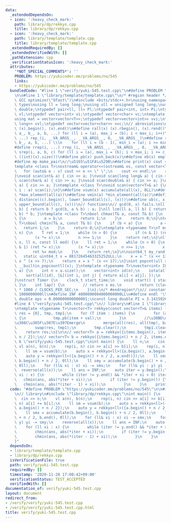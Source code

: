 ```yaml
---
data:
  _extendedDependsOn:
  - icon: ':heavy_check_mark:'
    path: library/dp/rekkyo.cpp
    title: library/dp/rekkyo.cpp
  - icon: ':heavy_check_mark:'
    path: library/template/template.cpp
    title: library/template/template.cpp
  _extendedRequiredBy: []
  _extendedVerifiedWith: []
  _pathExtension: cpp
  _verificationStatusIcon: ':heavy_check_mark:'
  attributes:
    '*NOT_SPECIAL_COMMENTS*': ''
    PROBLEM: https://yukicoder.me/problems/no/545
    links:
    - https://yukicoder.me/problems/no/545
  bundledCode: "#line 1 \"verify/yuki-545.test.cpp\"\n#define PROBLEM \"https://yukicoder.me/problems/no/545\"\
    \n\n#line 1 \"library/template/template.cpp\"\n/* #region header */\n\n#pragma\
    \ GCC optimize(\"Ofast\")\n#include <bits/stdc++.h>\nusing namespace std;\n//\
    \ types\nusing ll = long long;\nusing ull = unsigned long long;\nusing ld = long\
    \ double;\ntypedef pair<ll, ll> Pl;\ntypedef pair<int, int> Pi;\ntypedef vector<ll>\
    \ vl;\ntypedef vector<int> vi;\ntypedef vector<char> vc;\ntemplate <typename T>\n\
    using mat = vector<vector<T>>;\ntypedef vector<vector<int>> vvi;\ntypedef vector<vector<long\
    \ long>> vvl;\ntypedef vector<vector<char>> vvc;\n// abreviations\n#define all(x)\
    \ (x).begin(), (x).end()\n#define rall(x) (x).rbegin(), (x).rend()\n#define rep_(i,\
    \ a_, b_, a, b, ...) for (ll i = (a), max_i = (b); i < max_i; i++)\n#define rep(i,\
    \ ...) rep_(i, __VA_ARGS__, __VA_ARGS__, 0, __VA_ARGS__)\n#define rrep_(i, a_,\
    \ b_, a, b, ...) \\\n    for (ll i = (b - 1), min_i = (a); i >= min_i; i--)\n\
    #define rrep(i, ...) rrep_(i, __VA_ARGS__, __VA_ARGS__, 0, __VA_ARGS__)\n#define\
    \ srep(i, a, b, c) for (ll i = (a), max_i = (b); i < max_i; i += c)\n#define SZ(x)\
    \ ((int)(x).size())\n#define pb(x) push_back(x)\n#define eb(x) emplace_back(x)\n\
    #define mp make_pair\n//\u5165\u51FA\u529B\n#define print(x) cout << x << endl\n\
    template <class T>\nostream& operator<<(ostream& os, const vector<T>& v) {\n \
    \   for (auto& e : v) cout << e << \" \";\n    cout << endl;\n    return os;\n\
    }\nvoid scan(int& a) { cin >> a; }\nvoid scan(long long& a) { cin >> a; }\nvoid\
    \ scan(char& a) { cin >> a; }\nvoid scan(double& a) { cin >> a; }\nvoid scan(string&\
    \ a) { cin >> a; }\ntemplate <class T>\nvoid scan(vector<T>& a) {\n    for (auto&\
    \ i : a) scan(i);\n}\n#define vsum(x) accumulate(all(x), 0LL)\n#define vmax(a)\
    \ *max_element(all(a))\n#define vmin(a) *min_element(all(a))\n#define lb(c, x)\
    \ distance((c).begin(), lower_bound(all(c), (x)))\n#define ub(c, x) distance((c).begin(),\
    \ upper_bound(all(c), (x)))\n// functions\n// gcd(0, x) fails.\nll gcd(ll a, ll\
    \ b) { return b ? gcd(b, a % b) : a; }\nll lcm(ll a, ll b) { return a / gcd(a,\
    \ b) * b; }\ntemplate <class T>\nbool chmax(T& a, const T& b) {\n    if (a < b)\
    \ {\n        a = b;\n        return 1;\n    }\n    return 0;\n}\ntemplate <class\
    \ T>\nbool chmin(T& a, const T& b) {\n    if (b < a) {\n        a = b;\n     \
    \   return 1;\n    }\n    return 0;\n}\ntemplate <typename T>\nT mypow(T x, ll\
    \ n) {\n    T ret = 1;\n    while (n > 0) {\n        if (n & 1) (ret *= x);\n\
    \        (x *= x);\n        n >>= 1;\n    }\n    return ret;\n}\nll modpow(ll\
    \ x, ll n, const ll mod) {\n    ll ret = 1;\n    while (n > 0) {\n        if (n\
    \ & 1) (ret *= x);\n        (x *= x);\n        n >>= 1;\n        x %= mod;\n \
    \       ret %= mod;\n    }\n    return ret;\n}\n\nuint64_t my_rand(void) {\n \
    \   static uint64_t x = 88172645463325252ULL;\n    x = x ^ (x << 13);\n    x =\
    \ x ^ (x >> 7);\n    return x = x ^ (x << 17);\n}\nint popcnt(ull x) { return\
    \ __builtin_popcountll(x); }\ntemplate <typename T>\nvector<int> IOTA(vector<T>\
    \ a) {\n    int n = a.size();\n    vector<int> id(n);\n    iota(all(id), 0);\n\
    \    sort(all(id), [&](int i, int j) { return a[i] < a[j]; });\n    return id;\n\
    }\nstruct Timer {\n    clock_t start_time;\n    void start() { start_time = clock();\
    \ }\n    int lap() {\n        // return x ms.\n        return (clock() - start_time)\
    \ * 1000 / CLOCKS_PER_SEC;\n    }\n};\n/* #endregion*/\n// constant\n#define inf\
    \ 1000000000ll\n#define INF 4000000004000000000LL\n#define endl '\\n'\nconst long\
    \ double eps = 0.000000000000001;\nconst long double PI = 3.141592653589793;\n\
    #line 4 \"verify/yuki-545.test.cpp\"\n// library\n#line 1 \"library/dp/rekkyo.cpp\"\
    \ntemplate <typename T>\nvector<T> rekkyo(const vector<T>& items) {\n    vector<T>\
    \ res = {0}, tmp, tmp1;\n    for (T item : items) {\n        for (auto val : res)\
    \ {\n            tmp.pb(item + val);\n        }\n        //\u30BD\u30FC\u30C8\u3055\
    \u308C\u305F\u307E\u307Emerge\n        merge(all(res), all(tmp), back_inserter(tmp1));\n\
    \        swap(res, tmp1);\n        tmp.clear();\n        tmp1.clear();\n    }\n\
    \    return res;\n}\n\n// vector<T> a = rekkyo({items.begin(), items.begin() +\
    \ n / 2});\n// vector<T> b = rekkyo({items.begin() + n / 2, items.end()});\n#line\
    \ 6 \"verify/yuki-545.test.cpp\"\nint main() {\n    ll n;\n    cin >> n;\n   \
    \ vl a(n), b(n);\n    rep(i, n) cin >> a[i] >> b[i];\n    rep(i, n) a[i] += b[i];\n\
    \    ll sm = vsum(b);\n    auto x = rekkyo<ll>({a.begin(), a.begin() + n / 2});\n\
    \    auto y = rekkyo<ll>({a.begin() + n / 2, a.end()});\n    ll smx = accumulate(b.begin(),\
    \ b.begin() + n / 2, 0ll);\n    ll smy = accumulate(b.begin() + n / 2, b.end(),\
    \ 0ll);\n    for (ll& xi : x) xi -= smx;\n    for (ll& yi : y) yi -= smy;\n  \
    \  reverse(all(x));\n    ll ans = INF;\n    auto iter = y.begin();\n    for (ll\
    \ xi : x) {\n        while (iter != y.end() && *iter + xi < 0) iter++;\n     \
    \   chmin(ans, abs(*iter + xi));\n        if (iter != y.begin()) {\n         \
    \   chmin(ans, abs(*(iter - 1) + xi));\n        }\n    }\n    print(ans);\n}\n"
  code: "#define PROBLEM \"https://yukicoder.me/problems/no/545\"\n\n#include \"library/template/template.cpp\"\
    \n// library\n#include \"library/dp/rekkyo.cpp\"\nint main() {\n    ll n;\n  \
    \  cin >> n;\n    vl a(n), b(n);\n    rep(i, n) cin >> a[i] >> b[i];\n    rep(i,\
    \ n) a[i] += b[i];\n    ll sm = vsum(b);\n    auto x = rekkyo<ll>({a.begin(),\
    \ a.begin() + n / 2});\n    auto y = rekkyo<ll>({a.begin() + n / 2, a.end()});\n\
    \    ll smx = accumulate(b.begin(), b.begin() + n / 2, 0ll);\n    ll smy = accumulate(b.begin()\
    \ + n / 2, b.end(), 0ll);\n    for (ll& xi : x) xi -= smx;\n    for (ll& yi :\
    \ y) yi -= smy;\n    reverse(all(x));\n    ll ans = INF;\n    auto iter = y.begin();\n\
    \    for (ll xi : x) {\n        while (iter != y.end() && *iter + xi < 0) iter++;\n\
    \        chmin(ans, abs(*iter + xi));\n        if (iter != y.begin()) {\n    \
    \        chmin(ans, abs(*(iter - 1) + xi));\n        }\n    }\n    print(ans);\n\
    }"
  dependsOn:
  - library/template/template.cpp
  - library/dp/rekkyo.cpp
  isVerificationFile: true
  path: verify/yuki-545.test.cpp
  requiredBy: []
  timestamp: '2020-11-28 17:00:42+09:00'
  verificationStatus: TEST_ACCEPTED
  verifiedWith: []
documentation_of: verify/yuki-545.test.cpp
layout: document
redirect_from:
- /verify/verify/yuki-545.test.cpp
- /verify/verify/yuki-545.test.cpp.html
title: verify/yuki-545.test.cpp
---
```

